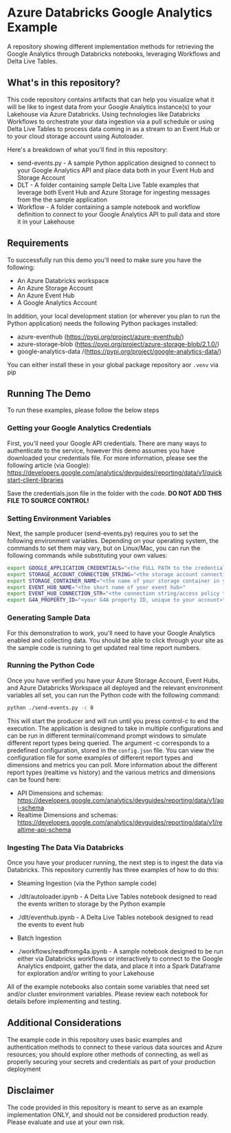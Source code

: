 # Azure Databricks Google Analytics Example

A repository showing different implementation methods for retrieving the Google Analytics through Databricks notebooks, leveraging Workflows and Delta Live Tables.

## What's in this repository?

This code repository contains artifacts that can help you visualize what it will be like to ingest data from your Google Analytics instance(s) to your Lakehouse via Azure Databricks. Using technologies like Databricks Workflows to orchestrate your data ingestion via a pull schedule or using Delta Live Tables to process data coming in as a stream to an Event Hub or to your cloud storage account using Autoloader.

Here's a breakdown of what you'll find in this repository:

* send-events.py - A sample Python application designed to connect to your Google Analytics API and place data both in your Event Hub and Storage Account
* DLT - A folder containing sample Delta Live Table examples that leverage both Event Hub and Azure Storage for ingesting messages from the the sample application
* Workflow - A folder containing a sample notebook and workflow definition to connect to your Google Analytics API to pull data and store it in your Lakehouse

## Requirements

To successfully run this demo you'll need to make sure you have the following:

* An Azure Databricks workspace
* An Azure Storage Account
* An Azure Event Hub
* A Google Analytics Account

In addition, your local development station (or wherever you plan to run the Python application) needs the following Python packages installed:

* azure-eventhub (https://pypi.org/project/azure-eventhub/)
* azure-storage-blob (https://pypi.org/project/azure-storage-blob/2.1.0/)
* google-analytics-data /(https://pypi.org/project/google-analytics-data/)

You can either install these in your global package repository aor ```.venv``` via pip

## Running The Demo

To run these examples, please follow the below steps

### Getting your Google Analytics Credentials

First, you'll need your Google API credentials. There are many ways to authenticate to the service, however this demo assumes you have downloaded your credentials file. For more information, please see the following article (via Google): https://developers.google.com/analytics/devguides/reporting/data/v1/quickstart-client-libraries

Save the credentials.json file in the folder with the code. **DO NOT ADD THIS FILE TO SOURCE CONTROL!**

### Setting Environment Variables

Next, the sample producer (send-events.py) requires you to set the following environment variables. Depending on your operating system, the commands to set them may vary, but on Linux/Mac, you can run the following commands while substituting your own values:

```bash
export GOOGLE_APPLICATION_CREDENTIALS="<the FULL PATH to the credentials.json file from the above step, example: /Home/Drew/credentials.json>"
export STORAGE_ACCOUNT_CONNECTION_STRING="<the storage account connection string from your Azure storage account you want to use to save the indiviual messages for the autoloader example. Starts with 'DefaultEndpointsProtocol='>"
export STORAGE_CONTAINER_NAME="<the name of your storage container in your storage account>"
export EVENT_HUB_NAME="<the short name of your event hub>"
export EVENT_HUB_CONNECTION_STR="<the connection string/access policy to your event hub. Starts with 'Endpoint=sb://'>"
export G4A_PROPERTY_ID="<your G4A property ID, unique to your account>"
```

### Generating Sample Data

For this demonstration to work, you'll need to have your Google Analytics enabled and collecting data. You should be able to click through your site as the sample code is running to get updated real time report numbers.

### Running the Python Code

Once you have verified you have your Azure Storage Account, Event Hubs, and Azure Databricks Workspace all deployed and the relevant environment variables all set, you can run the Python code with the following command:

```bash
python ./send-events.py -c 0
```

This will start the producer and will run until you press control-c to end the execution. The application is designed to take in multiple configurations and can be run in different terminal/command prompt windows to simulate different report types being queried. The argument -c corresponds to a predefined configuration, stored in the ```config.json``` file. You can view the configuration file for some examples of different report types and dimensions and metrics you can poll. More information about the different report types (realtime vs history) and the various metrics and dimensions can be found here:

* API Dimensions and schemas: https://developers.google.com/analytics/devguides/reporting/data/v1/api-schema
* Realtime Dimensions and schemas: https://developers.google.com/analytics/devguides/reporting/data/v1/realtime-api-schema

### Ingesting The Data Via Databricks

Once you have your producer running, the next step is to ingest the data via Databricks. This repository currently has three examples of how to do this:

* Steaming Ingestion (via the Python sample code)
 * ./dlt/autoloader.ipynb - A Delta Live Tables notebook designed to read the events written to storage by the Python example
 * ./dlt/eventhub.ipynb - A Delta Live Tables notebook designed to read the events to event hub  

* Batch Ingestion
 * ./workflows/readfromg4a.ipynb - A sample notebook designed to be run either via Databricks workflows or interactively to connect to the Google Analytics endpoint, gather the data, and place it into a Spark Dataframe for exploration and/or writing to your Lakehouse


 All of the example notebooks also contain some variables that need set and/or cluster environment variables. Please review each notebook for details before implementing and testing.

## Additional Considerations

The example code in this repository uses basic examples and authentication methods to connect to these various data sources and Azure resources; you should explore other methods of connecting, as well as properly securing your secrets and credentials as part of your production deployment

## Disclaimer

The code provided in this repository is meant to serve as an example implementation ONLY, and should not be considered production ready. Please evaluate and use at your own risk.